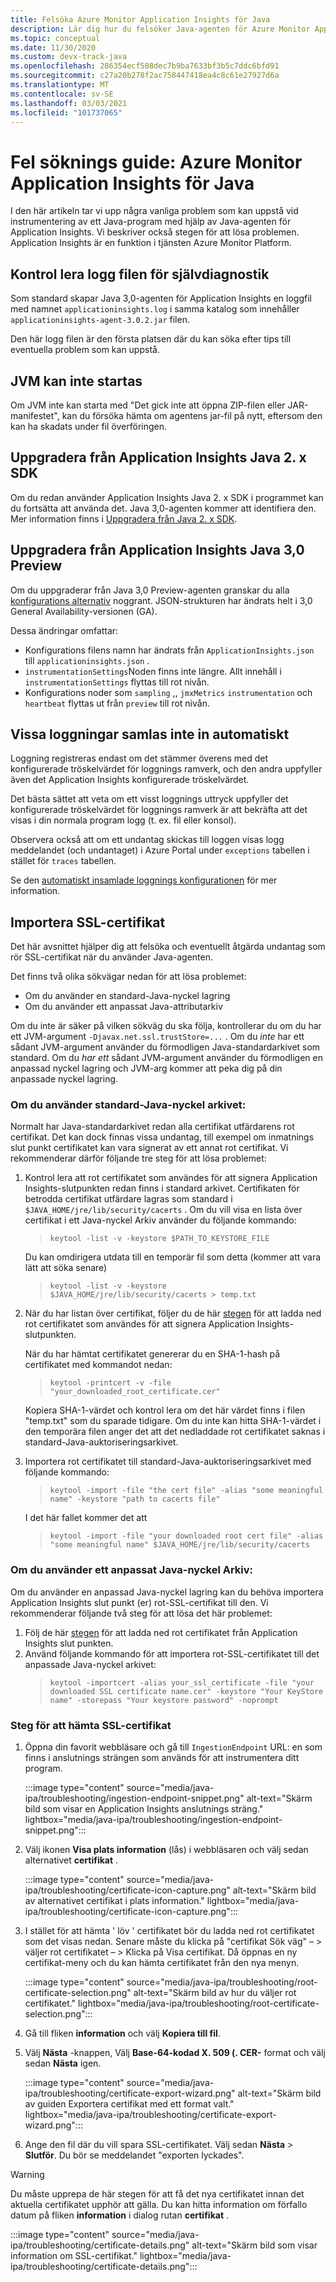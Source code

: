 ```yaml
---
title: Felsöka Azure Monitor Application Insights för Java
description: Lär dig hur du felsöker Java-agenten för Azure Monitor Application Insights
ms.topic: conceptual
ms.date: 11/30/2020
ms.custom: devx-track-java
ms.openlocfilehash: 286354ecf508dec7b9ba7633bf3b5c7ddc6bfd91
ms.sourcegitcommit: c27a20b278f2ac758447418ea4c8c61e27927d6a
ms.translationtype: MT
ms.contentlocale: sv-SE
ms.lasthandoff: 03/03/2021
ms.locfileid: "101737065"
---
```

# <a name="troubleshooting-guide-azure-monitor-application-insights-for-java"></a>Fel söknings guide: Azure Monitor Application Insights för Java

I den här artikeln tar vi upp några vanliga problem som kan uppstå vid instrumentering av ett Java-program med hjälp av Java-agenten för Application Insights. Vi beskriver också stegen för att lösa problemen. Application Insights är en funktion i tjänsten Azure Monitor Platform.

## <a name="check-the-self-diagnostic-log-file"></a>Kontrol lera logg filen för självdiagnostik

Som standard skapar Java 3,0-agenten för Application Insights en loggfil med namnet `applicationinsights.log` i samma katalog som innehåller `applicationinsights-agent-3.0.2.jar` filen.

Den här logg filen är den första platsen där du kan söka efter tips till eventuella problem som kan uppstå.

## <a name="jvm-fails-to-start"></a>JVM kan inte startas

Om JVM inte kan starta med "Det gick inte att öppna ZIP-filen eller JAR-manifestet", kan du försöka hämta om agentens jar-fil på nytt, eftersom den kan ha skadats under fil överföringen.

## <a name="upgrade-from-the-application-insights-java-2x-sdk"></a>Uppgradera från Application Insights Java 2. x SDK

Om du redan använder Application Insights Java 2. x SDK i programmet kan du fortsätta att använda det. Java 3,0-agenten kommer att identifiera den. Mer information finns i [Uppgradera från Java 2. x SDK](./java-standalone-upgrade-from-2x.md).

## <a name="upgrade-from-application-insights-java-30-preview"></a>Uppgradera från Application Insights Java 3,0 Preview

Om du uppgraderar från Java 3,0 Preview-agenten granskar du alla [konfigurations alternativ](./java-standalone-config.md) noggrant. JSON-strukturen har ändrats helt i 3,0 General Availability-versionen (GA).

Dessa ändringar omfattar:

-  Konfigurations filens namn har ändrats från `ApplicationInsights.json` till `applicationinsights.json` .
-  `instrumentationSettings`Noden finns inte längre. Allt innehåll i `instrumentationSettings` flyttas till rot nivån. 
-  Konfigurations noder som `sampling` ,, `jmxMetrics` `instrumentation` och `heartbeat` flyttas ut från `preview` till rot nivån.

## <a name="some-logging-is-not-auto-collected"></a>Vissa loggningar samlas inte in automatiskt

Loggning registreras endast om det stämmer överens med det konfigurerade tröskelvärdet för loggnings ramverk, och den andra uppfyller även det Application Insights konfigurerade tröskelvärdet.

Det bästa sättet att veta om ett visst loggnings uttryck uppfyller det konfigurerade tröskelvärdet för loggnings ramverk är att bekräfta att det visas i din normala program logg (t. ex. fil eller konsol).

Observera också att om ett undantag skickas till loggen visas logg meddelandet (och undantaget) i Azure Portal under `exceptions` tabellen i stället för `traces` tabellen.

Se den [automatiskt insamlade loggnings konfigurationen](./java-standalone-config.md#auto-collected-logging) för mer information.

## <a name="import-ssl-certificates"></a>Importera SSL-certifikat

Det här avsnittet hjälper dig att felsöka och eventuellt åtgärda undantag som rör SSL-certifikat när du använder Java-agenten.

Det finns två olika sökvägar nedan för att lösa problemet:
* Om du använder en standard-Java-nyckel lagring
* Om du använder ett anpassat Java-attributarkiv

Om du inte är säker på vilken sökväg du ska följa, kontrollerar du om du har ett JVM-argument `-Djavax.net.ssl.trustStore=...` .
Om du _inte_ har ett sådant JVM-argument använder du förmodligen Java-standardarkivet som standard.
Om du _har ett_ sådant JVM-argument använder du förmodligen en anpassad nyckel lagring och JVM-arg kommer att peka dig på din anpassade nyckel lagring.

### <a name="if-using-the-default-java-keystore"></a>Om du använder standard-Java-nyckel arkivet:

Normalt har Java-standardarkivet redan alla certifikat utfärdarens rot certifikat. Det kan dock finnas vissa undantag, till exempel om inmatnings slut punkt certifikatet kan vara signerat av ett annat rot certifikat. Vi rekommenderar därför följande tre steg för att lösa problemet:

1.  Kontrol lera att rot certifikatet som användes för att signera Application Insights-slutpunkten redan finns i standard arkivet. Certifikaten för betrodda certifikat utfärdare lagras som standard i `$JAVA_HOME/jre/lib/security/cacerts` . Om du vill visa en lista över certifikat i ett Java-nyckel Arkiv använder du följande kommando:
    > `keytool -list -v -keystore $PATH_TO_KEYSTORE_FILE`
 
    Du kan omdirigera utdata till en temporär fil som detta (kommer att vara lätt att söka senare)
    > `keytool -list -v -keystore $JAVA_HOME/jre/lib/security/cacerts > temp.txt`

2. När du har listan över certifikat, följer du de här [stegen](#steps-to-download-ssl-certificate) för att ladda ned rot certifikatet som användes för att signera Application Insights-slutpunkten.

    När du har hämtat certifikatet genererar du en SHA-1-hash på certifikatet med kommandot nedan:
    > `keytool -printcert -v -file "your_downloaded_root_certificate.cer"`
 
    Kopiera SHA-1-värdet och kontrol lera om det här värdet finns i filen "temp.txt" som du sparade tidigare.  Om du inte kan hitta SHA-1-värdet i den temporära filen anger det att det nedladdade rot certifikatet saknas i standard-Java-auktoriseringsarkivet.


3. Importera rot certifikatet till standard-Java-auktoriseringsarkivet med följande kommando:
    >   `keytool -import -file "the cert file" -alias "some meaningful name" -keystore "path to cacerts file"`
 
    I det här fallet kommer det att
 
    > `keytool -import -file "your downloaded root cert file" -alias "some meaningful name" $JAVA_HOME/jre/lib/security/cacerts`


### <a name="if-using-a-custom-java-keystore"></a>Om du använder ett anpassat Java-nyckel Arkiv:

Om du använder en anpassad Java-nyckel lagring kan du behöva importera Application Insights slut punkt (er) rot-SSL-certifikat till den.
Vi rekommenderar följande två steg för att lösa det här problemet:
1. Följ de här [stegen](#steps-to-download-ssl-certificate) för att ladda ned rot certifikatet från Application Insights slut punkten.
2. Använd följande kommando för att importera rot-SSL-certifikatet till det anpassade Java-nyckel arkivet:
    > `keytool -importcert -alias your_ssl_certificate -file "your downloaded SSL certificate name.cer" -keystore "Your KeyStore name" -storepass "Your keystore password" -noprompt`

### <a name="steps-to-download-ssl-certificate"></a>Steg för att hämta SSL-certifikat

1.  Öppna din favorit webbläsare och gå till `IngestionEndpoint` URL: en som finns i anslutnings strängen som används för att instrumentera ditt program.

    :::image type="content" source="media/java-ipa/troubleshooting/ingestion-endpoint-snippet.png" alt-text="Skärm bild som visar en Application Insights anslutnings sträng." lightbox="media/java-ipa/troubleshooting/ingestion-endpoint-snippet.png":::

2.  Välj ikonen **Visa plats information** (lås) i webbläsaren och välj sedan alternativet **certifikat** .

    :::image type="content" source="media/java-ipa/troubleshooting/certificate-icon-capture.png" alt-text="Skärm bild av alternativet certifikat i plats information." lightbox="media/java-ipa/troubleshooting/certificate-icon-capture.png":::

3.  I stället för att hämta ' löv ' certifikatet bör du ladda ned rot certifikatet som det visas nedan. Senare måste du klicka på "certifikat Sök väg" – > väljer rot certifikatet – > Klicka på Visa certifikat. Då öppnas en ny certifikat-meny och du kan hämta certifikatet från den nya menyn.

    :::image type="content" source="media/java-ipa/troubleshooting/root-certificate-selection.png" alt-text="Skärm bild av hur du väljer rot certifikatet." lightbox="media/java-ipa/troubleshooting/root-certificate-selection.png":::

4.  Gå till fliken **information** och välj **Kopiera till fil**.
5.  Välj **Nästa** -knappen, Välj **Base-64-kodad X. 509 (. CER-** format och välj sedan **Nästa** igen.

    :::image type="content" source="media/java-ipa/troubleshooting/certificate-export-wizard.png" alt-text="Skärm bild av guiden Exportera certifikat med ett format valt." lightbox="media/java-ipa/troubleshooting/certificate-export-wizard.png":::

6.  Ange den fil där du vill spara SSL-certifikatet. Välj sedan **Nästa**  >  **Slutför**. Du bör se meddelandet "exporten lyckades".

> [!WARNING]
> Du måste upprepa de här stegen för att få det nya certifikatet innan det aktuella certifikatet upphör att gälla. Du kan hitta information om förfallo datum på fliken **information** i dialog rutan **certifikat** .
>
> :::image type="content" source="media/java-ipa/troubleshooting/certificate-details.png" alt-text="Skärm bild som visar information om SSL-certifikat." lightbox="media/java-ipa/troubleshooting/certificate-details.png":::
